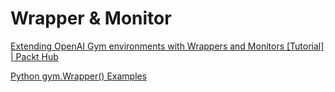 # Wrapper & Monitor

[Extending OpenAI Gym environments with Wrappers and Monitors \[Tutorial\] \| Packt Hub](https://hub.packtpub.com/openai-gym-environments-wrappers-and-monitors-tutorial/)  


[Python gym.Wrapper\(\) Examples](https://www.programcreek.com/python/example/98663/gym.Wrapper)

